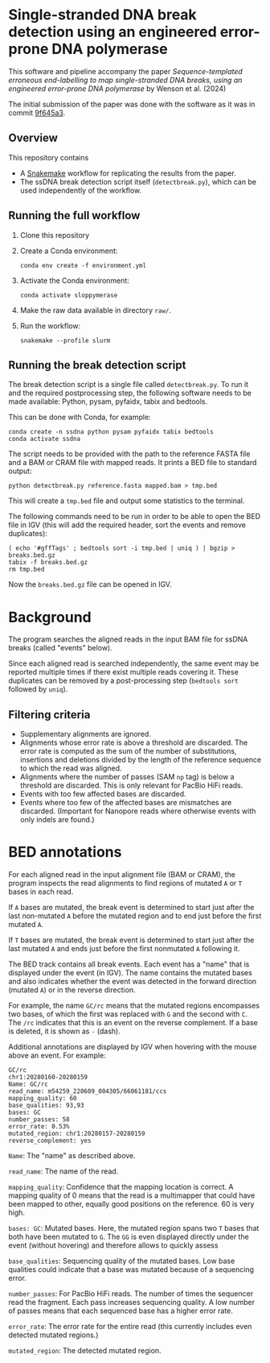 # Single-stranded DNA break detection using an engineered error-prone DNA polymerase

This software and pipeline accompany the paper
*Sequence-templated erroneous end-labelling to map single-stranded DNA breaks,
using an engineered error-prone DNA polymerase*
by Wenson et al. (2024)

The initial submission of the paper was done with the software as it was in commit
[9f645a3](https://github.com/NBISweden/Sloppymerase/tree/9f645a3c4b5e522835a894a0e3f405873978a729).

## Overview

This repository contains

- A [Snakemake](https://snakemake.readthedocs.io/) workflow for replicating the results from the paper.
- The ssDNA break detection script itself (`detectbreak.py`),
  which can be used independently of the workflow.

## Running the full workflow

1. Clone this repository
2. Create a Conda environment:

       conda env create -f environment.yml

3. Activate the Conda environment:

       conda activate sloppymerase

4. Make the raw data available in directory `raw/`.
5. Run the workflow:

       snakemake --profile slurm

## Running the break detection script

The break detection script is a single file called `detectbreak.py`.
To run it and the required postprocessing step, the following software needs
to be made available: Python, pysam, pyfaidx, tabix and bedtools.

This can be done with Conda, for example:

    conda create -n ssdna python pysam pyfaidx tabix bedtools
    conda activate ssdna

The script needs to be provided with the path to the reference FASTA file
and a BAM or CRAM file with mapped reads.
It prints a BED file to standard output:

    python detectbreak.py reference.fasta mapped.bam > tmp.bed

This will create a `tmp.bed` file and output some statistics to the terminal.

The following commands need to be run in order to be able to open the
BED file in IGV
(this will add the required header, sort the events and remove duplicates):

    ( echo '#gffTags' ; bedtools sort -i tmp.bed | uniq ) | bgzip > breaks.bed.gz
    tabix -f breaks.bed.gz
    rm tmp.bed

Now the `breaks.bed.gz` file can be opened in IGV.


# Background

The program searches the aligned reads in the input BAM file for ssDNA
breaks (called "events" below).

Since each aligned read is searched independently,
the same event may be reported multiple times
if there exist multiple reads covering it.
These duplicates can be removed by a post-processing step
(`bedtools sort` followed by `uniq`).


## Filtering criteria

- Supplementary alignments are ignored.
- Alignments whose error rate is above a threshold are discarded.
  The error rate is computed as the sum of the number of substitutions, insertions and deletions divided by the length of the reference sequence to which the read was aligned.
- Alignments where the number of passes (SAM `np` tag) is below a threshold are discarded.
  This is only relevant for PacBio HiFi reads.
- Events with too few affected bases are discarded.
- Events where too few of the affected bases are mismatches are discarded.
  (Important for Nanopore reads where otherwise events with only indels are found.)

# BED annotations

For each aligned read in the input alignment file (BAM or CRAM),
the program inspects the read alignments to find regions of mutated `A` or `T` bases in each read.

If `A` bases are mutated, the break event is determined to start just after the last non-mutated `A`
before the mutated region and to end just before the first mutated `A`.

If `T` bases are mutated, the break event is determined to start just after the last mutated `A`
and ends just before the first nonmutated `A` following it.

The BED track contains all break events. Each event has a "name" that is displayed under the event
(in IGV). The name contains the mutated bases and also indicates whether the event was detected in
the forward direction (mutated `A`) or in the reverse direction.

For example, the name `GC/rc` means that the mutated regions encompasses two bases, of which the
first was replaced with `G` and the second with `C`. The `/rc` indicates that this is an event on
the reverse complement. If a base is deleted, it is shown as `-` (dash).

Additional annotations are displayed by IGV when hovering with the mouse above an event. For
example:

    GC/rc
    chr1:20280160-20280159
    Name: GC/rc
    read_name: m54259_220609_004305/66061181/ccs
    mapping_quality: 60
    base_qualities: 93,93
    bases: GC
    number_passes: 58
    error_rate: 0.53%
    mutated_region: chr1:20280157-20280159
    reverse_complement: yes

`Name`: The "name" as described above.

`read_name`: The name of the read.

`mapping_quality`: Confidence that the mapping location is correct. A mapping quality of 0 means
that the read is a multimapper that could have been mapped to other, equally good positions on
the reference. 60 is very high.

`bases: GC`: Mutated bases. Here, the mutated region spans two `T` bases that both have
been mutated to `G`. The `GG` is even displayed directly under the event (without hovering) and
therefore allows to quickly assess

`base_qualities`: Sequencing quality of the mutated bases. Low base qualities could indicate that a
base was mutated because of a sequencing error.

`number_passes`: For PacBio HiFi reads. The number of times the sequencer read the fragment.
Each pass increases sequencing quality.
A low number of passes means that each sequenced base has a higher error rate.

`error_rate`: The error rate for the entire read (this currently includes even detected mutated
regions.)

`mutated_region`: The detected mutated region.
